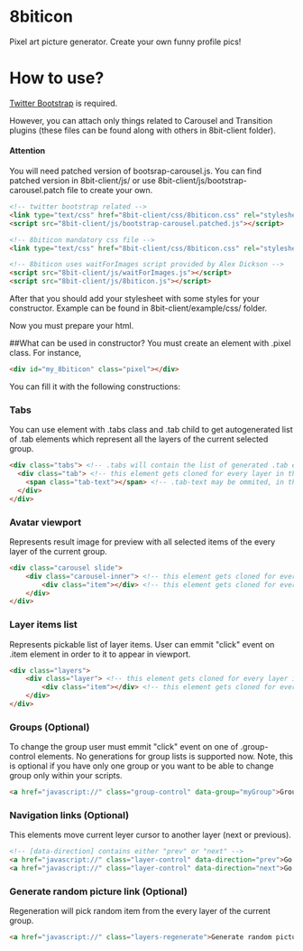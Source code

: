 8biticon
========

Pixel art picture generator. Create your own funny profile pics!

How to use?
========

<a href="http://twitter.github.com/bootstrap/index.html">Twitter Bootstrap</a> is required.

However, you can attach only things related to Carousel and Transition plugins (these files can be found along with others in 8bit-client folder).

#### Attention
You will need patched version of bootsrap-carousel.js.
You can find patched version in 8bit-client/js/ or use 8bit-client/js/bootstrap-carousel.patch file to create your own.

```html
<!-- twitter bootstrap related -->
<link type="text/css" href="8bit-client/css/8biticon.css" rel="stylesheet" />
<script src="8bit-client/js/bootstrap-carousel.patched.js"></script>
```

```html
<!-- 8biticon mandatory css file -->
<link type="text/css" href="8bit-client/css/8biticon.css" rel="stylesheet" />

<!-- 8biticon uses waitForImages script provided by Alex Dickson -->
<script src="8bit-client/js/waitForImages.js"></script>
<script src="8bit-client/js/8biticon.js"></script>
```

After that you should add your stylesheet with some styles for your constructor. Example can be found in 8bit-client/example/css/ folder.

Now you must prepare your html.

##What can be used in constructor?
You must create an element with .pixel class. For instance,
```html
<div id="my_8biticon" class="pixel"></div>
```

You can fill it with the following constructions:

### Tabs
You can use element with .tabs class and .tab child to get autogenerated list of .tab elements which represent all the layers of the current selected group.
```html
<div class="tabs"> <!-- .tabs will contain the list of generated .tab elements -->
  <div class="tab"> <!-- this element gets cloned for every layer in the group -->
    <span class="tab-text"></span> <!-- .tab-text may be ommited, in that case layer name will be written directly to .tab -->
  </div>
</div>
```

### Avatar viewport
Represents result image for preview with all selected items of the every layer of the current group.
```html
<div class="carousel slide">
	<div class="carousel-inner"> <!-- this element gets cloned for every layer in the group -->
		<div class="item"></div> <!-- this element gets cloned for every item in the layer; note, that img element is appended to this element -->
	</div>
</div>
```

### Layer items list
Represents pickable list of layer items. User can emmit "click" event on .item element in order to it to appear in viewport.
```html
<div class="layers">
	<div class="layer"> <!-- this element gets cloned for every layer in the group -->
		<div class="item"></div> <!-- this element gets cloned for every item in the layer; note, that img element is appended to this element -->
	</div>
</div>
```

### Groups (Optional)
To change the group user must emmit "click" event on one of .group-control elements.
No generations for group lists is supported now. Note, this is optional if you have only one group or you want to be able to change group only within your scripts.
```html
<a href="javascript://" class="group-control" data-group="myGroup">Group Name</a> <!-- [data-group] contains the name of any group
```

### Navigation links (Optional)
This elements move current leyer cursor to another layer (next or previous).
```html
<!-- [data-direction] contains either "prev" or "next" -->
<a href="javascript://" class="layer-control" data-direction="prev">Go back</a> 
<a href="javascript://" class="layer-control" data-direction="next">Go ahead</a>
```

### Generate random picture link (Optional)
Regeneration will pick random item from the every layer of the current group.
```html
<a href="javascript://" class="layers-regenerate">Generate random picture</a>
```
